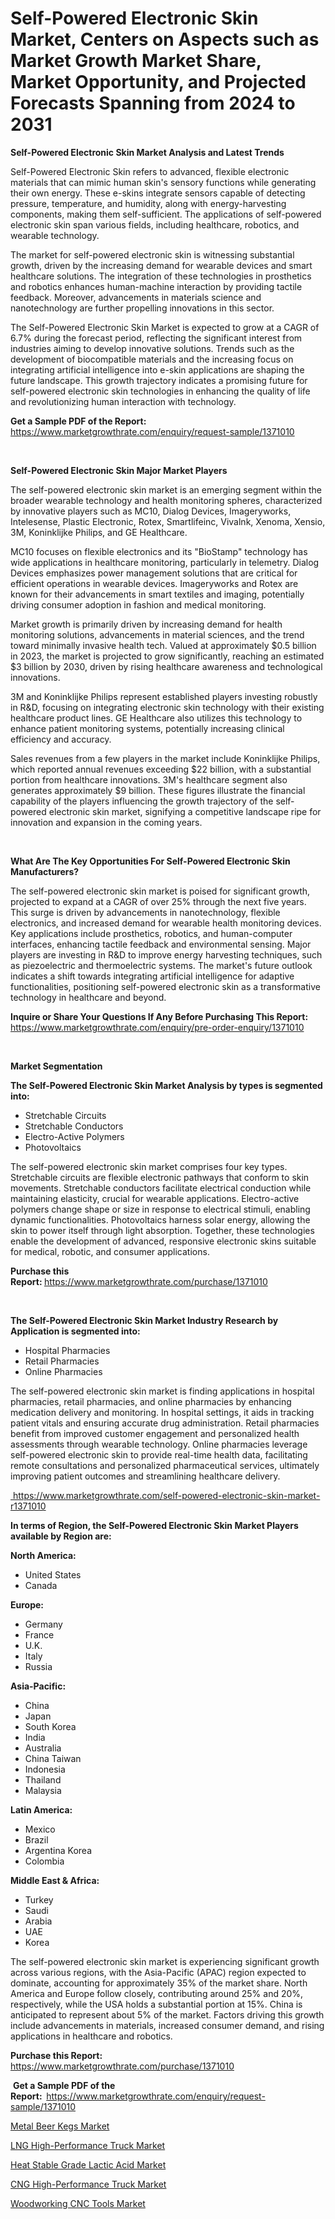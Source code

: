 <p><h1>Self-Powered Electronic Skin Market, Centers on Aspects such as Market Growth Market Share, Market Opportunity, and Projected Forecasts Spanning from 2024 to 2031</h1></p><p><strong>Self-Powered Electronic Skin Market Analysis and Latest Trends</strong></p>
<p><p>Self-Powered Electronic Skin refers to advanced, flexible electronic materials that can mimic human skin's sensory functions while generating their own energy. These e-skins integrate sensors capable of detecting pressure, temperature, and humidity, along with energy-harvesting components, making them self-sufficient. The applications of self-powered electronic skin span various fields, including healthcare, robotics, and wearable technology. </p><p>The market for self-powered electronic skin is witnessing substantial growth, driven by the increasing demand for wearable devices and smart healthcare solutions. The integration of these technologies in prosthetics and robotics enhances human-machine interaction by providing tactile feedback. Moreover, advancements in materials science and nanotechnology are further propelling innovations in this sector.</p><p>The Self-Powered Electronic Skin Market is expected to grow at a CAGR of 6.7% during the forecast period, reflecting the significant interest from industries aiming to develop innovative solutions. Trends such as the development of biocompatible materials and the increasing focus on integrating artificial intelligence into e-skin applications are shaping the future landscape. This growth trajectory indicates a promising future for self-powered electronic skin technologies in enhancing the quality of life and revolutionizing human interaction with technology.</p></p>
<p><strong>Get a Sample PDF of the Report:&nbsp;</strong> <a href="https://www.marketgrowthrate.com/enquiry/request-sample/1371010">https://www.marketgrowthrate.com/enquiry/request-sample/1371010</a></p>
<p>&nbsp;</p>
<p><strong>Self-Powered Electronic Skin Major Market Players</strong></p>
<p><p>The self-powered electronic skin market is an emerging segment within the broader wearable technology and health monitoring spheres, characterized by innovative players such as MC10, Dialog Devices, Imageryworks, Intelesense, Plastic Electronic, Rotex, Smartlifeinc, Vivalnk, Xenoma, Xensio, 3M, Koninklijke Philips, and GE Healthcare. </p><p>MC10 focuses on flexible electronics and its "BioStamp" technology has wide applications in healthcare monitoring, particularly in telemetry. Dialog Devices emphasizes power management solutions that are critical for efficient operations in wearable devices. Imageryworks and Rotex are known for their advancements in smart textiles and imaging, potentially driving consumer adoption in fashion and medical monitoring.</p><p>Market growth is primarily driven by increasing demand for health monitoring solutions, advancements in material sciences, and the trend toward minimally invasive health tech. Valued at approximately $0.5 billion in 2023, the market is projected to grow significantly, reaching an estimated $3 billion by 2030, driven by rising healthcare awareness and technological innovations.</p><p>3M and Koninklijke Philips represent established players investing robustly in R&D, focusing on integrating electronic skin technology with their existing healthcare product lines. GE Healthcare also utilizes this technology to enhance patient monitoring systems, potentially increasing clinical efficiency and accuracy.</p><p>Sales revenues from a few players in the market include Koninklijke Philips, which reported annual revenues exceeding $22 billion, with a substantial portion from healthcare innovations. 3M's healthcare segment also generates approximately $9 billion. These figures illustrate the financial capability of the players influencing the growth trajectory of the self-powered electronic skin market, signifying a competitive landscape ripe for innovation and expansion in the coming years.</p></p>
<p>&nbsp;</p>
<p><strong>What Are The Key Opportunities For Self-Powered Electronic Skin Manufacturers?</strong></p>
<p><p>The self-powered electronic skin market is poised for significant growth, projected to expand at a CAGR of over 25% through the next five years. This surge is driven by advancements in nanotechnology, flexible electronics, and increased demand for wearable health monitoring devices. Key applications include prosthetics, robotics, and human-computer interfaces, enhancing tactile feedback and environmental sensing. Major players are investing in R&D to improve energy harvesting techniques, such as piezoelectric and thermoelectric systems. The market's future outlook indicates a shift towards integrating artificial intelligence for adaptive functionalities, positioning self-powered electronic skin as a transformative technology in healthcare and beyond.</p></p>
<p><strong>Inquire or Share Your Questions If Any Before Purchasing This Report:</strong> <a href="https://www.marketgrowthrate.com/enquiry/pre-order-enquiry/1371010">https://www.marketgrowthrate.com/enquiry/pre-order-enquiry/1371010</a></p>
<p>&nbsp;</p>
<p><strong>Market Segmentation</strong></p>
<p><strong>The Self-Powered Electronic Skin Market Analysis by types is segmented into:</strong></p>
<p><ul><li>Stretchable Circuits</li><li>Stretchable Conductors</li><li>Electro-Active Polymers</li><li>Photovoltaics</li></ul></p>
<p><p>The self-powered electronic skin market comprises four key types. Stretchable circuits are flexible electronic pathways that conform to skin movements. Stretchable conductors facilitate electrical conduction while maintaining elasticity, crucial for wearable applications. Electro-active polymers change shape or size in response to electrical stimuli, enabling dynamic functionalities. Photovoltaics harness solar energy, allowing the skin to power itself through light absorption. Together, these technologies enable the development of advanced, responsive electronic skins suitable for medical, robotic, and consumer applications.</p></p>
<p><strong>Purchase this Report:&nbsp;</strong><a href="https://www.marketgrowthrate.com/purchase/1371010">https://www.marketgrowthrate.com/purchase/1371010</a></p>
<p>&nbsp;</p>
<p><strong>The Self-Powered Electronic Skin Market Industry Research by Application is segmented into:</strong></p>
<p><ul><li>Hospital Pharmacies</li><li>Retail Pharmacies</li><li>Online Pharmacies</li></ul></p>
<p><p>The self-powered electronic skin market is finding applications in hospital pharmacies, retail pharmacies, and online pharmacies by enhancing medication delivery and monitoring. In hospital settings, it aids in tracking patient vitals and ensuring accurate drug administration. Retail pharmacies benefit from improved customer engagement and personalized health assessments through wearable technology. Online pharmacies leverage self-powered electronic skin to provide real-time health data, facilitating remote consultations and personalized pharmaceutical services, ultimately improving patient outcomes and streamlining healthcare delivery.</p></p>
<p><a href="https://www.marketgrowthrate.com/self-powered-electronic-skin-market-r1371010">&nbsp;https://www.marketgrowthrate.com/self-powered-electronic-skin-market-r1371010</a></p>
<p><strong>In terms of Region, the Self-Powered Electronic Skin Market Players available by Region are:</strong></p>
<p>
    <p> <strong> North America: </strong>
        <ul>
            <li>United States</li>
            <li>Canada</li>
        </ul>
        </p> 
    <p> <strong> Europe: </strong>
        <ul>
            <li>Germany</li>
            <li>France</li>
            <li>U.K.</li>
            <li>Italy</li>
            <li>Russia</li>
        </ul>
        </p> 
    <p> <strong> Asia-Pacific: </strong>
        <ul>
            <li>China</li>
            <li>Japan</li>
            <li>South Korea</li>
            <li>India</li>
            <li>Australia</li>
            <li>China Taiwan</li>
            <li>Indonesia</li>
            <li>Thailand</li>
            <li>Malaysia</li>
        </ul>
        </p> 
    <p> <strong> Latin America: </strong>
        <ul>
            <li>Mexico</li>
            <li>Brazil</li>
            <li>Argentina Korea</li>
            <li>Colombia</li>
        </ul>
        </p> 
    <p> <strong> Middle East & Africa: </strong>
        <ul>
            <li>Turkey</li>
            <li>Saudi</li>
            <li>Arabia</li>
            <li>UAE</li>
            <li>Korea</li>
        </ul>
    </p>
    </p>
<p><p>The self-powered electronic skin market is experiencing significant growth across various regions, with the Asia-Pacific (APAC) region expected to dominate, accounting for approximately 35% of the market share. North America and Europe follow closely, contributing around 25% and 20%, respectively, while the USA holds a substantial portion at 15%. China is anticipated to represent about 5% of the market. Factors driving this growth include advancements in materials, increased consumer demand, and rising applications in healthcare and robotics.</p></p>
<p><strong>Purchase this Report: </strong><a href="https://www.marketgrowthrate.com/purchase/1371010">https://www.marketgrowthrate.com/purchase/1371010</a></p>
<p>&nbsp;<strong>Get a Sample PDF of the Report:&nbsp;&nbsp;</strong><a href="https://www.marketgrowthrate.com/enquiry/request-sample/1371010">https://www.marketgrowthrate.com/enquiry/request-sample/1371010</a></p>
<p><strong></strong></p>
<p><p><a href="https://www.linkedin.com/pulse/metal-beer-kegs-market-trends-focusing-insight-forecast-cwwoe">Metal Beer Kegs Market</a></p><p><a href="https://medium.com/@romechristian78/what-are-the-current-and-future-prospects-for-the-lng-high-performance-truck-market-664882cf34bd?postPublishedType=repub">LNG High-Performance Truck Market</a></p><p><a href="https://issuu.com/reportprime-2/docs/heat-stable-grade-lactic-acid-marke_f1bd557eaae9bf">Heat Stable Grade Lactic Acid Market</a></p><p><a href="https://medium.com/@romechristian78/cng-high-performance-truck-market-global-market-share-and-ranking-overall-sales-and-demand-aa7ce81ab276">CNG High-Performance Truck Market</a></p><p><a href="https://www.linkedin.com/pulse/global-woodworking-cnc-tools-market-opportunities-forecast-cnyac">Woodworking CNC Tools Market</a></p></p>